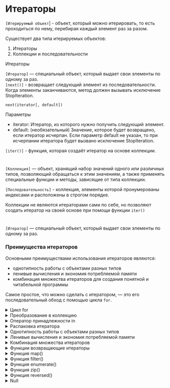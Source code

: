# Итераторы

`[Итерируемый объект`] - объект, который можно итерировать, то есть проходиться по нему, перебирая каждый элемент раз за разом.  

Существует два типа итерируемых объектов:

1. Итераторы
2. Коллекции и последовательности


Итераторы

`[Итератор]` — специальный объект, который выдает свои элементы по одному за раз.  
`[next()]` - возвращает следующий элемент из последовательности. Когда элементы заканчиваются, метод должен вызывать исключение StopIteration.
```
next(iterator[, default])
```
Параметры  
* iterator: Итератор, из которого нужно получить следующий элемент.  
* default: (необязательный) Значение, которое будет возвращено, если итератор исчерпан. Если параметр default не указан, то при исчерпании итератора будет вызвано исключение StopIteration.  

`[iter()]` - функция, которая создаёт итератор на основе коллекции. 

#

`[Коллекция]` — объект, хранящий набор значений одного или различных типов, позволяющий обращаться к этим значениям, а также применять специальные функции и методы, зависящие от типа коллекции.

`[Последовательность]` - коллекция, элементы которой пронумерованы индексами и расположены в строгом порядке. 

Коллекции не являются итераторами сами по себе, но позволяют создать итератор на своей основе при помощи функции `iter()`

#

`[Итератор]` — специальный объект, который выдает свои элементы по одному за раз.  

### Преимущества итераторов  
Основными преимуществами использования итераторов являются:  
* однотипность работы с объектами разных типов  
* ленивые вычисления и экономия потребляемой памяти  
* комбинация множества итераторов для создания понятной и читабельной программы

Самое простое, что можно сделать с итератором, — это его последовательный обход с помощью цикла `for`. 

<details>
  <summary>Цикл for</summary>

При итерировании циклом `for` по словарю мы получаем только ключи.


Приведенный ниже код:
```
numbers = [-3, 6, 1, -90, 34, -25, 23, -21]

positive_numbers = map(abs, numbers)     # создаем объект итератора

for num in positive_numbers:             # обходим итератор циклом for
    print(num, end=' ')
```
выводит:
```
3 6 1 90 34 25 23 21 
```

Приведенный ниже код:
```
numbers = [-3, 6, 1, -90, 34, -25, 23, -21]

positive_numbers = map(abs, numbers)     # создаем объект итератора

for num in positive_numbers:             # обходим итератор циклом for
    print(num, end=' ')

for num in positive_numbers:             # обходим пустой итератор, тело цикла выполнено не будет
    print(num, end=' ')
```
выводит все тот же результат:
```
3 6 1 90 34 25 23 21 
```
Поскольку после первого цикла `for` итератор `positive_numbers` становится пустым и его повторный обход ни к чему не приведет.   
Цикл `for` сам перехватывает исключение `StopIteration`

#

</details>
<details>
  <summary>Преобразование в коллекцию</summary>

Что бы преобразовать итератор в коллекцию можно использовать встроенноые функции (list(), tuple(), …)

Один раз применив встроенную функцию к итератору, он опустошается а его содержимое становится содержимым коллекции. 

```
numbers = [-3, 6, 1, -90, 34, -25, 23, -21]

positive_numbers = map(abs, numbers)                  # создаем объект итератора

positive_numbers_list1 = list(positive_numbers)       # преобразуем итератор в список
positive_numbers_list2 = list(positive_numbers)       # преобразуем пустой итератор в список

print(positive_numbers_list1)
print(positive_numbers_list2)
```
Выведет 
```
[3, 6, 1, 90, 34, 25, 23, 21]
[]
```

#

</details>
<details>
  <summary>Оператор принадлежности in</summary>

Оператор принадлежности `in` работает и с итераторами.   
Проверка на вхождение осуществляется путем перебора всех элементов последовательно, и как только элемент обнаружен, поиск прекращается  
```
numbers = [4, 8, 15, 16, 23, 42]

iterator = iter(numbers)              # создаем итератор на основе списка

print(15 in iterator).  # True
```
Однако тут нужно понимать, что по мере поиска итератор опустошается, поскольку оператор `in` за кулисами вызывает функцию `next()` для получения следующего элемента. 
```
 numbers = [4, 8, 15, 16, 23, 42]

iterator = iter(numbers)              # создаем итератор на основе списка

print(15 in iterator).  # True
print(15 in iterator).  # False
```
При этом после второй проверки на принадлежность итератор `iterato`r полностью опустошается и последующие поиски по нему всегда будут приводить к результату `False`.
```
numbers = [4, 8, 15, 16, 23, 42]

iterator = iter(numbers)              # создаем итератор на основе списка

print(15 in iterator).  # True
print(23 in iterator)   # True
```

#

</details>
<details>
  <summary>Распаковка итератора</summary>

Мы также можем распаковывать содержимое итератора, автоматически опустошая его.  

```
numbers = [4, 8, 15, 16, 23, 42]

iterator = iter(numbers)              # создаем итератор на основе списка

print(*iterator)   # 4 8 15 16 23 42
print(list(iterator)).  # []
```
- При распаковке словаря, мы получаем только ключи.

#

</details>

<details>
  <summary>Однотипность работы с объектами разных типов</summary>

Итераторы предоставляют единый интерфейс для перебора элементов любых итерируемых объектов, таких как списки, кортежи, множества, словари и даже пользовательские коллекции.   

Независимо от типа итерируемого объекта, ты всегда можешь использовать одинаковые методы и функции (iter(), next(), и цикл for), чтобы последовательно получать его элементы.

```
# Список
numbers = [1, 2, 3]
numbers_iterator = iter(numbers)
print(next(numbers_iterator))  # Выведет 1

# Кортеж
letters = ('a', 'b', 'c')
letters_iterator = iter(letters)
print(next(letters_iterator))  # Выведет 'a'

# Словарь
dictionary = {'key1': 'value1', 'key2': 'value2'}
dictionary_iterator = iter(dictionary)
print(next(dictionary_iterator))  # Выведет 'key1' или 'key2'
```

#

</details>
<details>
  <summary>Ленивые вычисления и экономия потребляемой памяти</summary>

### Ленивые вычисления  
Ленивые вычисления означают, что значения вычисляются только тогда, когда они действительно необходимы, а не заранее. Это позволяет уменьшить потребление памяти и повысить производительность при работе с большими наборами данных.  

### Экономия памяти  
Когда ты работаешь с итераторами и генераторами, элементы последовательности создаются по одному за раз и не хранятся в памяти все сразу. Это особенно важно при работе с большими данными, так как позволяет избежать загрузки всей последовательности в память, экономя ресурсы.

#

</details>
<details>
  <summary>Комбинация множества итераторов
</summary>

Комбинирование множества итераторов позволяет создавать сложные последовательности данных, используя несколько простых итераторов.  

```
sentence = 'In the face of ambiguity refuse the temptation to guess'

filter_iterator = filter(lambda word: len(word) > 4, sentence.split())   # фильтруем
map_iterator = map(lambda word: word.upper(), filter_iterator)           # преобразовываем
enumerate_iterator = enumerate(map_iterator, 1)                          # нумеруем

for index, value in enumerate_iterator:                                  # выводим
    print(f'{index}. {value}')
```
Выводит:
```
1. AMBIGUITY
2. REFUSE
3. TEMPTATION
4. GUESS
```

#

</details>
<details>
  <summary>Функции возвращающие итераторы</summary>

1. `[iter()]` - Преобразует итерируемый объект в итератор.
```
numbers = [1, 2, 3]
iterator = iter(numbers)
print(next(iterator))  # Выведет 1
```

2. `[map()]` - Применяет функцию к каждому элементу итерируемого объекта и возвращает итератор с результатами.
```
def square(x):
    return x * 2

numbers = [1, 2, 3]
iterator = map(square, numbers)
print(next(iterator))  # Выведет 2
```

3. `[filter()]` - Возвращает итератор, состоящий из элементов итерируемого объекта, для которых функция возвращает True.
```
def is_even(x):
    return x % 2 == 0

numbers = [1, 2, 3, 4]
iterator = filter(is_even, numbers)
print(next(iterator))  # Выведет 2
```

4. `[enumerate()]` - Возвращает итератор, который генерирует кортежи, содержащие индекс и значение каждого элемента итерируемого объекта.
```
letters = ['a', 'b', 'c']
iterator = enumerate(letters)
print(next(iterator))  # Выведет (0, 'a')
```
5. `[zip()]` - Возвращает итератор, который генерирует кортежи, состоящие из элементов, взятых по одному из каждого итерируемого объекта.
```
numbers = [1, 2, 3]
letters = ['a', 'b', 'c']
iterator = zip(numbers, letters)
print(next(iterator))  # Выведет (1, 'a')
```
<details>
  <summary>Функции из модуля itertools</summary>

1. `[itertools.count()]` - Возвращает итератор, который генерирует бесконечную последовательность чисел, начиная с указанного значения.
```
import itertools

counter = itertools.count(start=10)
print(next(counter))  # Выведет 10
```
2. `[itertools.cycle()]` - Возвращает итератор, который бесконечно повторяет элементы итерируемого объекта.
```
import itertools

cycler = itertools.cycle([1, 2, 3])
print(next(cycler))  # Выведет 1
```
3. `[itertools.repeat()]` - Возвращает итератор, который бесконечно повторяет указанное значение (либо указанное количество раз).
```
import itertools

repeater = itertools.repeat('hello', 3)
print(next(repeater))  # Выведет 'hello'
```
4. `[itertools.chain()]` - Возвращает итератор, который последовательно перебирает элементы нескольких итерируемых объектов.
```
import itertools

chain = itertools.chain([1, 2, 3], ['a', 'b', 'c'])
print(next(chain))  # Выведет 1
```
5. `[itertools.islice()]` - Возвращает итератор, который генерирует элементы из итерируемого объекта, начиная с указанной позиции и до указанной позиции.
```
import itertools

sliced = itertools.islice(range(10), 2, 5)
print(next(sliced))  # Выведет 2
```
6. `[itertools.combinations()]` - Возвращает итератор, который генерирует все возможные комбинации указанной длины из элементов итерируемого объекта.
```
import itertools

comb = itertools.combinations([1, 2, 3], 2)
print(next(comb))  # Выведет (1, 2)
```
7. `[itertools.permutations()]` - Возвращает итератор, который генерирует все возможные перестановки из элементов итерируемого объекта указанной длины.
```
import itertools

perm = itertools.permutations([1, 2, 3], 2)
print(next(perm))  # Выведет (1, 2)
```




#

</details>


#

</details>
<details>
  <summary>Функция map()</summary>

Функция `map(function, *iterable)` применяет пользовательскую функцию `function` к каждому элементу итерируемого объекта `iterable`.    
Каждый элемент `iterable` отправляется в функцию `function` в качестве аргумента.  

### Возвращаемое значение: 
Функция `map()` возвращает итератор типа `<class 'map'>`.   

### Примечание: 
Если в функцию `map()` передаётся несколько итерируемых объектов `iterable`, то пользовательская функция `function` должна принимать количество аргументов, соответствующее количеству переданных итерируемых объектов, при этом `function` будет применяться к элементам из всех итераций параллельно.    

### Преимущества использования:
Функция `map()` написана на языке `C` и хорошо оптимизирована, ее внутренний цикл более эффективный, чем обычный цикл `for` в `Python`.   

Функция `map()` потребляет мало памяти, так как возвращает ленивый итератор элементы которого извлекаются по запросу.  

### Примеры использования  
Приведенный ниже код:
```
from sys import getsizeof

numbers = [1, 2, 3, 4, 5, 6, 7, 8, 9, 10]
letters = 'beegeek'

squares = map(lambda num: num ** 2, numbers)
capitals = map(str.upper, letters)

print(f'Тип итератора squares: {type(squares)}, размер: {getsizeof(squares)}')
print(f'Тип итератора capitals: {type(capitals)}, размер: {getsizeof(capitals)}')

print(*squares, sep=' ')
print(*capitals, sep=' ')
```
Выведет:
```
Тип итератора squares: <class 'map'>, размер: 48
Тип итератора capitals: <class 'map'>, размер: 48
1 4 9 16 25 36 49 64 81 100
B E E G E E K
```
размер итератора типа `<class 'map'>` всегда равен `48 байтам`, независимо от размера итерируемого объекта.
#

</details>
<details>
  <summary>Функция filter()</summary>

Функция `filter(function, iterable)` фильтрует (отбирает) элементы переданного итерируемого объекта `iterable` при помощи пользовательской функции `function`.   

Если фильтрующая функция `function` вернёт `True`, то элемент из итерируемого объекта `iterable` попадёт в результат выполнения функции `filter()`, если `False` — не попадёт.  

### Возвращаемое значение:   
Функция `filter()` возвращает итератор типа `<class 'filter'>`.  

### Примечание:   
Если `function=None`, то в результат выполнения функции `filter()` попадут те элементы, которые при переводе в логический тип имеют значение `True`.  

### Преимущества использования:   
Функция `filter()` написана на языке `C` и хорошо оптимизирована, ее внутренний цикл более эффективный, чем обычный цикл `for` в `Python`. Функция `filter()` потребляет мало памяти, так как возвращает итератор, элементы которого извлекаются по запросу.  

### Примеры использования:
Приведенный ниже код:
```
from sys import getsizeof

numbers = [45, -90, -21, 4, 89, 43, 1234, 112, 999, 777, -765, -666]
objects = ('a', None, 45, True, 69.69, False, -1, 0, 'empty', '')

positive_numbers = filter(lambda num: num > 0, numbers)
not_nulls = filter(None, objects)

print(f'Тип итератора positive_numbers: {type(positive_numbers)}, размер: {getsizeof(positive_numbers)}')
print(f'Тип итератора not_nulls: {type(not_nulls)}, размер: {getsizeof(not_nulls)}')

print(*positive_numbers, sep=' ')
print(*not_nulls, sep=' ')
```
Выведет:
```
Тип итератора positive_numbers: <class 'filter'>, размер: 48
Тип итератора not_nulls: <class 'filter'>, размер: 48
45 4 89 43 1234 112 999 777
a 45 True 69.69 -1 empty
```
Pазмер итератора типа <class 'filter'> всегда равен 48 байтам, независимо от размера итерируемого объекта.

#

</details>

<details>
  <summary> Функция enumerate()</summary>

Функция `enumerate(iterable, start=0`) нумерует элементы итерируемого объекта `iterable`, начиная со значения start.  

Возвращаемое значение:   
Функция `enumerate()` возвращает итератор типа `<class 'enumerate'>`, содержащий кортежи вида `(счётчик, элемент)`.  

Примечание:  
По умолчанию нумерация начинается с нуля.  

Преимущества использования:  
Функция `enumerate()` потребляет мало памяти, так как возвращает итератор, элементы которого извлекаются по запросу.  

Примеры использования:
Приведенный ниже код
```
from sys import getsizeof

seasons = ['Spring', 'Summer', 'Fall', 'Winter']
letters = 'beegeek'

numbered_seasons = enumerate(seasons)
numbered_letters = enumerate(letters, start=1)

print(f'Тип итератора numbered_seasons: {type(numbered_seasons)}, размер: {getsizeof(numbered_seasons)}')
print(f'Тип итератора numbered_letters: {type(numbered_letters)}, размер: {getsizeof(numbered_letters)}')

print(*numbered_seasons, sep=' ')
print(*numbered_letters, sep=' ')
```
Выведет:
```
Тип итератора numbered_seasons: <class 'enumerate'>, размер: 64
Тип итератора numbered_letters: <class 'enumerate'>, размер: 64
(0, 'Spring') (1, 'Summer') (2, 'Fall') (3, 'Winter')
(1, 'b') (2, 'e') (3, 'e') (4, 'g') (5, 'e') (6, 'e') (7, 'k')
```
Размер итератора типа `<class 'enumerate'>`, он всегда равен `64 байтам`, независимо от размера итерируемого объекта.

#

</details>
<details>
  <summary>Функция zip()</summary>

Функция zip(*iterables, strict=False) объединяет элементы каждого из переданных итерируемых объектов *iterables.  

### Возвращаемое значение: 
Функция `zip()` возвращает итератор типа `<class 'zip'>`, содержащий кортежи, где `i-й кортеж` содержит `i-й элемент` из каждого итерируемого объекта.  

### Примечание:   
По умолчанию значение аргумента `strict=False`, то есть функция `zip()` останавливается, когда исчерпывается самый короткий итерируемый объект.  

Если установить значение `strict=True`, то функция `zip()` проверяет длины итерируемых объектов, вызывая ошибку `ValueError`, если они не совпадают.   

С одним итерируемым аргументом функция `zip()` возвращает итератор из кортежей с одним элементом, без аргументов функция возвращает пустой итератор.   

Параметр `strict` был добавлен в `Python 3.10`.  

### Преимущества использования: 
Функция `zip()` потребляет мало памяти, так как возвращает итератор, элементы которого извлекаются по запросу.  

### Примеры использования:   
Приведенный ниже код:
```
from sys import getsizeof

languages = ['Python', 'C#', 'C', 'Delphi'] 
years = [1991, 2000, 1972, 1986]
authors = ('Guido van Rossum', 'Anders Hejlsberg', 'Dennis MacAlistair Ritchie', 'Anders Hejlsberg')

zip_iterator1 = zip(languages, years)
zip_iterator2 = zip(languages, years, authors)

print(f'Тип итератора zip_iterator1: {type(zip_iterator1)}, размер: {getsizeof(zip_iterator1)}')
print(f'Тип итератора zip_iterator2: {type(zip_iterator2)}, размер: {getsizeof(zip_iterator2)}')

print(*zip_iterator1, sep=' ')
print(*zip_iterator2, sep=' ')
```
Выведет:
```
Тип итератора zip_iterator1: <class 'zip'>, размер: 64
Тип итератора zip_iterator2: <class 'zip'>, размер: 64
('Python', 1991) ('C#', 2000) ('C', 1972) ('Delphi', 1986)
('Python', 1991, 'Guido van Rossum') ('C#', 2000, 'Anders Hejlsberg') ('C', 1972, 'Dennis MacAlistair Ritchie') ('Delphi', 1986, 'Anders Hejlsberg')
```

#

</details>
<details>
  <summary>Функция reversed()</summary>

Функция `reversed(seq)` перебирает элементы итерируемого объекта `seq` в обратном порядке.  

### Возвращаемое значение:   
Функция `reversed()` возвращает итератор, содержащий элементы итерируемого объекта в обратном порядке.  

Примечание 1:   
Итерируемый объект, передаваемый в функцию `reversed()`, должен являться `последовательностью.  

Примечание 2:  
Функция `reversed()` не создает копию и не изменяет оригинал исходного итерируемого объекта.  

Преимущества использования:  
Функция `reversed()` потребляет мало памяти, так как возвращает ленивый итератор элементы которого извлекаются по запросу.  

Примеры использования:   
Приведенный ниже код
```
from sys import getsizeof

years = [1991, 2000, 1972, 1986]
letters = 'beegeek'

backward_years = reversed(years)
backward_letters = reversed(letters)

print(f'Тип итератора backward_years: {type(backward_years)}, размер: {getsizeof(backward_years)}')
print(f'Тип итератора backward_letters: {type(backward_letters)}, размер: {getsizeof(backward_letters)}')

print(*backward_years, sep=' ')
print(*backward_letters, sep=' ')
```
Выведет: 
```
Тип итератора backward_years: <class 'list_reverseiterator'>, размер: 48
Тип итератора backward_letters: <class 'reversed'>, размер: 48
1986 1972 2000 1991
k e e g e e b
```
- Размер итератора, он всегда равен 48 байтам, независимо от размера итерируемого объекта.

#

</details>














<details>
  <summary>Null</summary>



#

</details>
